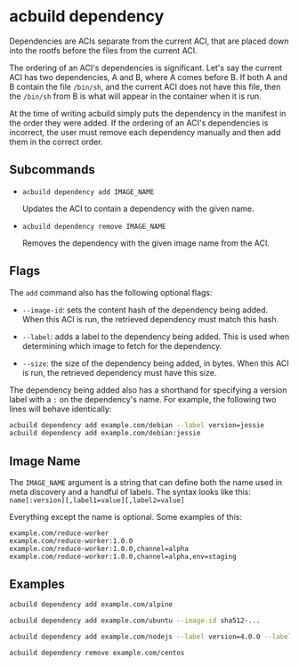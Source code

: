 # acbuild dependency

Dependencies are ACIs separate from the current ACI, that are placed down into
the rootfs before the files from the current ACI.

The ordering of an ACI's dependencies is significant. Let's say the current ACI
has two dependencies, A and B, where A comes before B. If both A and B contain
the file `/bin/sh`, and the current ACI does not have this file, then the
`/bin/sh` from B is what will appear in the container when it is run.

At the time of writing acbuild simply puts the dependency in the manifest in
the order they were added. If the ordering of an ACI's dependencies is
incorrect, the user must remove each dependency manually and then add them in
the correct order.

## Subcommands

* `acbuild dependency add IMAGE_NAME`

  Updates the ACI to contain a dependency with the given name.

* `acbuild dependency remove IMAGE_NAME`

  Removes the dependency with the given image name from the ACI.

## Flags

The `add` command also has the following optional flags:

- `--image-id`: sets the content hash of the dependency being added. When this
  ACI is run, the retrieved dependency must match this hash.

- `--label`: adds a label to the dependency being added. This is used when
  determining which image to fetch for the dependency.

- `--size`: the size of the dependency being added, in bytes. When this ACI is
  run, the retrieved dependency must have this size.

The dependency being added also has a shorthand for specifying a version label
with a `:` on the dependency's name. For example, the following two lines will
behave identically:

```bash
acbuild dependency add example.com/debian --label version=jessie
acbuild dependency add example.com/debian:jessie
```

## Image Name

The `IMAGE_NAME` argument is a string that can define both the name used in
meta discovery and a handful of labels. The syntax looks like this:
`name[:version][,label1=value][,label2=value]`

Everything except the name is optional. Some examples of this:

```
example.com/reduce-worker
example.com/reduce-worker:1.0.0
example.com/reduce-worker:1.0.0,channel=alpha
example.com/reduce-worker:1.0.0,channel=alpha,env=staging
```

## Examples

```bash
acbuild dependency add example.com/alpine

acbuild dependency add example.com/ubuntu --image-id sha512-...

acbuild dependency add example.com/nodejs --label version=4.0.0 --label arch=noarch

acbuild dependency remove example.com/centos
```
